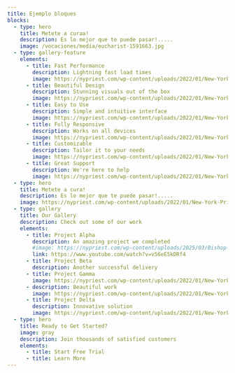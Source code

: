 ```yaml
---
title: Ejemplo bloques
blocks:
  - type: hero
    title: Metete a curaa!
    description: Es lo mejor que te puede pasar!.....
    image: /vocaciones/media/eucharist-1591663.jpg
  - type: gallery-feature
    elements:
      - title: Fast Performance
        description: Lightning fast load times
        image: https://nypriest.com/wp-content/uploads/2022/01/New-York-Priest-1.jpg
      - title: Beautiful Design
        description: Stunning visuals out of the box
        image: https://nypriest.com/wp-content/uploads/2022/01/New-York-Priest-2.jpg
      - title: Easy to Use
        description: Simple and intuitive interface
        image: https://nypriest.com/wp-content/uploads/2022/01/New-York-Priest-3.jpg
      - title: Fully Responsive
        description: Works on all devices
        image: https://nypriest.com/wp-content/uploads/2022/01/New-York-Priest-4.jpg
      - title: Customizable
        description: Tailor it to your needs
        image: https://nypriest.com/wp-content/uploads/2022/01/New-York-Priest-5.jpg
      - title: Great Support
        description: We're here to help
        image: https://nypriest.com/wp-content/uploads/2022/01/New-York-Priest-6.jpg
  - type: hero
    title: Metete a cura!
    description: Es lo mejor que te puede pasar!.....
    image: https://nypriest.com/wp-content/uploads/2022/01/New-York-Priest-4.jpg
  - type: gallery
    title: Our Gallery
    description: Check out some of our work
    elements:
      - title: Project Alpha
        description: An amazing project we completed
        #image: https://nypriest.com/wp-content/uploads/2025/03/Bishop-Elevation-1.jpg
        link: https://www.youtube.com/watch?v=v56eE5kDRf4
      - title: Project Beta
        description: Another successful delivery
      - title: Project Gamma
        image: https://nypriest.com/wp-content/uploads/2022/01/New-York-Priest-2.jpg
      - description: Beautiful work
        image: https://nypriest.com/wp-content/uploads/2022/01/New-York-Priest-1.jpg
      - title: Project Delta
        description: Innovative solution
        image: https://nypriest.com/wp-content/uploads/2022/01/New-York-Priest-3.jpg
  - type: hero
    title: Ready to Get Started?
    image: gray
    description: Join thousands of satisfied customers
    elements:
      - title: Start Free Trial
      - title: Learn More
---
```

